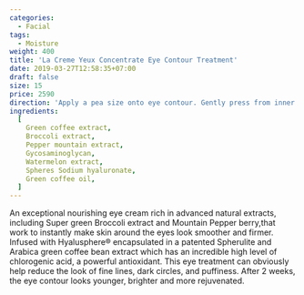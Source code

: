 ```yaml
---
categories:
  - Facial
tags:
  - Moisture
weight: 400
title: 'La Creme Yeux Concentrate Eye Contour Treatment'
date: 2019-03-27T12:58:35+07:00
draft: false
size: 15
price: 2590
direction: 'Apply a pea size onto eye contour. Gently press from inner to outer corners.'
ingredients:
  [
    Green coffee extract,
    Broccoli extract,
    Pepper mountain extract,
    Gycosaminoglycan,
    Watermelon extract,
    Spheres Sodium hyaluronate,
    Green coffee oil,
  ]
---
```


An exceptional nourishing eye cream rich in advanced natural extracts, including Super green Broccoli extract and Mountain Pepper berry,that work to instantly make skin around the eyes look smoother and firmer. Infused with Hyalusphere® encapsulated in a patented Spherulite and Arabica green coffee bean extract which has an incredible high level of chlorogenic acid, a powerful antioxidant. This eye treatment can obviously help reduce the look of fine lines, dark circles, and puffiness. After 2 weeks, the eye contour looks younger, brighter and more rejuvenated.
